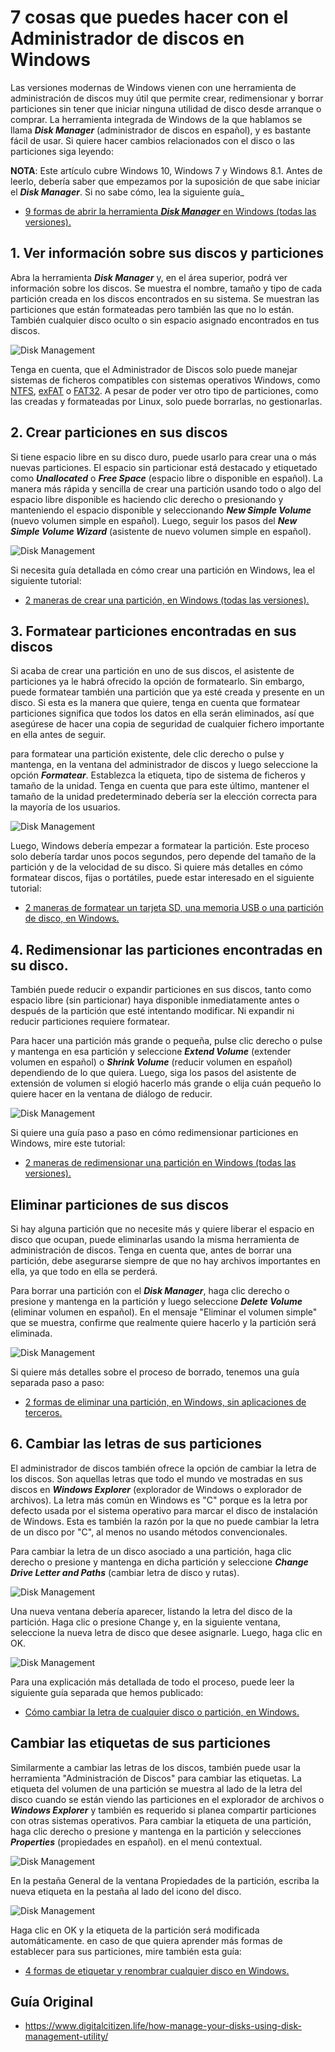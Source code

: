 # **7 cosas que puedes hacer con el Administrador de discos en Windows**

Las versiones modernas de Windows vienen con une herramienta de administración de discos muy útil que permite crear, redimensionar y borrar particiones sin tener que iniciar ninguna utilidad de disco desde arranque o comprar. La herramienta integrada de Windows de la que hablamos se llama ***Disk Manager*** (administrador de discos en español),  y es bastante fácil de usar. Si quiere hacer cambios relacionados con el disco o las particiones siga leyendo:

**NOTA**: Este artículo cubre Windows 10, Windows 7 y Windows 8.1. Antes de leerlo, debería saber que empezamos por la suposición de que sabe iniciar el ***Disk Manager***. Si no sabe cómo, lea la siguiente guía_

- [9 formas de abrir la herramienta ***Disk Manager*** en Windows (todas las versiones).](https://www.digitalcitizen.life/open-disk-management-windows/)

## 1. Ver información sobre sus discos y particiones

Abra la herramienta ***Disk Manager*** y, en el área superior, podrá ver información sobre los discos. Se muestra el nombre, tamaño y tipo de cada partición creada en los discos encontrados en su sistema. Se muestran las particiones que están formateadas pero también las que no lo están. También cualquier disco oculto o sin espacio asignado encontrados en tus discos.

![Disk Management](1.png)

Tenga en cuenta, que el Administrador de Discos solo puede manejar sistemas de ficheros compatibles con sistemas operativos Windows, como [NTFS](https://www.digitalcitizen.life/what-is-ntfs-why-useful/), [exFAT](https://www.digitalcitizen.life/what-is-exfat-why-useful/) o [FAT32](https://www.digitalcitizen.life/what-is-fat32-why-useful/). A pesar de poder ver otro tipo de particiones, como las creadas y formateadas por Linux, solo puede borrarlas, no gestionarlas.

## 2. Crear particiones en sus discos

Si tiene espacio libre en su disco duro, puede usarlo para crear una o más nuevas particiones. El espacio sin particionar está destacado y etiquetado como ***Unallocated*** o ***Free Space*** (espacio libre o disponible en español). La manera más rápida y sencilla de crear una partición usando todo o algo del espacio libre disponible es haciendo clic derecho o presionando y manteniendo el espacio disponible y seleccionando ***New Simple Volume*** (nuevo volumen simple en español). Luego, seguir los pasos del ***New Simple Volume Wizard*** (asistente de nuevo volumen simple en español).

![Disk Management](2.png)

Si necesita guía detallada en cómo crear una partición en Windows, lea el siguiente tutorial:

- [2 maneras de crear una partición, en Windows (todas las versiones).](https://www.digitalcitizen.life/ways-create-partition-windows/)

## 3. Formatear particiones encontradas en sus discos

Si acaba de crear una partición en uno de sus discos, el asistente de particiones ya le habrá ofrecido la opción de formatearlo. Sin embargo, puede formatear también una partición que ya esté creada y presente en un disco. Si esta es la manera que quiere, tenga en cuenta que formatear particiones significa que todos los datos en ella serán eliminados, así que asegúrese de hacer una copia de seguridad de cualquier fichero importante en ella antes de seguir.

para formatear una partición existente, dele clic derecho o pulse y mantenga, en la ventana del administrador de discos y luego seleccione la opción ***Formatear***. Establezca la etiqueta, tipo de sistema de ficheros y tamaño de la unidad. Tenga en cuenta que para este último, mantener el tamaño de la unidad predeterminado debería ser la elección correcta para la mayoría de los usuarios.

![Disk Management](3.png)

Luego, Windows debería empezar a formatear la partición. Este proceso solo debería tardar unos pocos segundos, pero depende del tamaño de la partición y de la velocidad de su disco. Si quiere más detalles en cómo formatear discos, fijas o portátiles, puede estar interesado en el siguiente tutorial:

- [2 maneras de formatear un tarjeta SD, una memoria USB o una partición de disco, en Windows.](https://www.digitalcitizen.life/how-format-sd-card-usb-memory-stick-or-partition-windows/)

## 4. Redimensionar las particiones encontradas en su disco.

También puede reducir o expandir particiones en sus discos, tanto como espacio libre (sin particionar) haya disponible inmediatamente antes o después de la partición que esté intentando modificar. Ni expandir ni reducir particiones requiere formatear.

Para hacer una partición más grande o pequeña, pulse clic derecho o pulse y mantenga en esa partición y seleccione ***Extend Volume*** (extender volumen en español) o ***Shrink Volume*** (reducir volumen en español) dependiendo de lo que quiera. Luego, siga los pasos del asistente de extensión de volumen si elogió hacerlo más grande o elija cuán pequeño lo quiere hacer en la ventana de diálogo de reducir.

![Disk Management](4.png)

Si quiere una guía paso a paso en cómo redimensionar particiones en Windows, mire este tutorial:

- [2 maneras de redimensionar una partición en Windows (todas las versiones).](https://www.digitalcitizen.life/resize-partition-windows/)

## Eliminar particiones de sus discos

Si hay alguna partición que no necesite más y quiere liberar el espacio en disco que ocupan, puede eliminarlas usando la misma herramienta de administración de discos. Tenga en cuenta que, antes de borrar una partición, debe asegurarse siempre de que no hay archivos importantes en ella, ya que todo en ella se perderá.

Para borrar una partición con el ***Disk Manager***, haga clic derecho o presione y mantenga en la partición y luego seleccione ***Delete Volume*** (eliminar volumen en español). En el mensaje "Eliminar el volumen simple" que se muestra, confirme que realmente quiere hacerlo y la partición será eliminada.

![Disk Management](5.png)

Si quiere más detalles sobre el proceso de borrado, tenemos una guía separada paso a paso:

- [2 formas de eliminar una partición, en Windows, sin aplicaciones de terceros.](https://www.digitalcitizen.life/delete-partition-windows/)

## 6. Cambiar las letras de sus particiones

El administrador de discos también ofrece la opción de cambiar la letra de los discos. Son aquellas letras que todo el mundo ve mostradas en sus discos en ***Windows Explorer*** (explorador de Windows o explorador de archivos). La letra más común en Windows es "C" porque es la letra por defecto usada por el sistema operativo para marcar el disco de instalación de Windows. Esta es también la razón por la que no puede cambiar la letra de un disco por "C", al menos no usando métodos convencionales.

Para cambiar la letra de un disco asociado a una partición, haga clic derecho o presione y mantenga en dicha partición y seleccione ***Change Drive Letter and Paths*** (cambiar letra de disco y rutas).

![Disk Management](6.png)

Una nueva ventana debería aparecer, listando la letra del disco de la partición. Haga clic o presione Change y, en la siguiente ventana, seleccione la nueva letra de disco que desee asignarle. Luego, haga clic en OK.

![Disk Management](7.png)

Para una explicación más detallada de todo el proceso, puede leer la siguiente guía separada que hemos publicado:

- [Cómo cambiar la letra de cualquier disco o partición, en Windows.](https://www.digitalcitizen.life/change-letter-drive-partition-windows/)

## Cambiar las etiquetas de sus particiones

Similarmente a cambiar las letras de los discos, también puede usar la herramienta "Administración de Discos" para cambiar las etiquetas. La etiqueta del volumen de una partición se muestra al lado de la letra del disco cuando se están viendo las particiones en el explorador de archivos o ***Windows Explorer*** y también es requerido si planea compartir particiones con otras sistemas operativos. Para cambiar la etiqueta de una partición, haga clic derecho o presione y mantenga en la partición y selecciones ***Properties*** (propiedades en español). en el menú contextual.

![Disk Management](8.png)

En la pestaña General de la ventana Propiedades de la partición, escriba la nueva etiqueta en la pestaña al lado del icono del disco.

![Disk Management](9.png)

Haga clic en OK y la etiqueta de la partición será modificada automáticamente. en caso de que quiera aprender más formas de establecer para sus particiones, mire también esta guía:

- [4 formas de etiquetar y renombrar cualquier disco en Windows.](https://www.digitalcitizen.life/4-ways-label-and-rename-any-drive-windows/)

## Guía Original

- https://www.digitalcitizen.life/how-manage-your-disks-using-disk-management-utility/